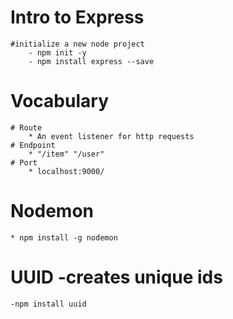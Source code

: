# Intro to Express

    #initialize a new node project
        - npm init -y
        - npm install express --save

# Vocabulary

    # Route
        * An event listener for http requests
    # Endpoint
        * "/item" "/user"
    # Port
        * localhost:9000/

# Nodemon
    * npm install -g nodemon

# UUID -creates unique ids
    -npm install uuid